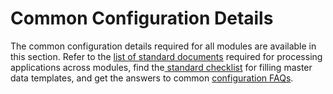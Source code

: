 # Common Configuration Details

The common configuration details required for all modules are available in this section. Refer to the [list of standard documents](standard-document-list.md) required for processing applications across modules, find the[ standard checklist](checklist.md) for filling master data templates, and get the answers to common [configuration FAQs](configuring-data-faqs.md).
